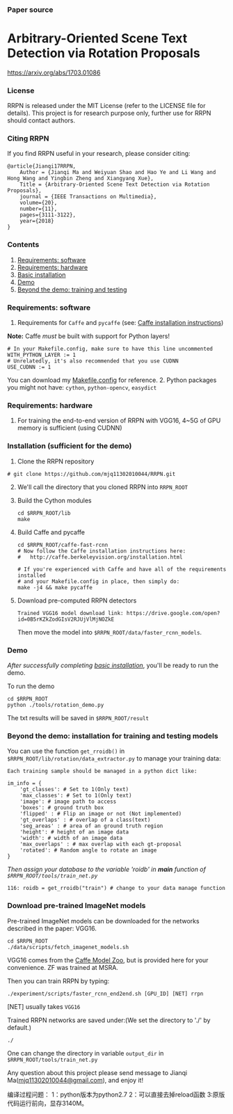 ### Paper source

# Arbitrary-Oriented Scene Text Detection via Rotation Proposals

https://arxiv.org/abs/1703.01086

### License

RRPN is released under the MIT License (refer to the LICENSE file for details). This project is for research purpose only, further use for RRPN should contact authors.

### Citing RRPN
If you find RRPN useful in your research, please consider citing:

    @article{Jianqi17RRPN,
        Author = {Jianqi Ma and Weiyuan Shao and Hao Ye and Li Wang and Hong Wang and Yingbin Zheng and Xiangyang Xue},
        Title = {Arbitrary-Oriented Scene Text Detection via Rotation Proposals},
        journal = {IEEE Transactions on Multimedia},
        volume={20}, 
        number={11}, 
        pages={3111-3122}, 
        year={2018}
    }

### Contents
1. [Requirements: software](#requirements-software)
2. [Requirements: hardware](#requirements-hardware)
3. [Basic installation](#installation-sufficient-for-the-demo)
4. [Demo](#demo)
5. [Beyond the demo: training and testing](#beyond-the-demo-installation-for-training-and-testing-models)

### Requirements: software

1. Requirements for `Caffe` and `pycaffe` (see: [Caffe installation instructions](http://caffe.berkeleyvision.org/installation.html))

  **Note:** Caffe *must* be built with support for Python layers!

  ```make
  # In your Makefile.config, make sure to have this line uncommented
  WITH_PYTHON_LAYER := 1
  # Unrelatedly, it's also recommended that you use CUDNN
  USE_CUDNN := 1
  ```
  You can download my [Makefile.config](http://www.cs.berkeley.edu/~rbg/fast-rcnn-data/Makefile.config) for reference.
2. Python packages you might not have: `cython`, `python-opencv`, `easydict`

### Requirements: hardware

1. For training the end-to-end version of RRPN with VGG16, 4~5G of GPU memory is sufficient (using CUDNN)

### Installation (sufficient for the demo)
1. Clone the RRPN repository
  ```Shell
  # git clone https://github.com/mjq11302010044/RRPN.git
  ```

2. We'll call the directory that you cloned RRPN into `RRPN_ROOT`

  
3. Build the Cython modules
    ```Shell
    cd $RRPN_ROOT/lib
    make
    ```

4. Build Caffe and pycaffe
    ```Shell
    cd $RRPN_ROOT/caffe-fast-rcnn
    # Now follow the Caffe installation instructions here:
    #   http://caffe.berkeleyvision.org/installation.html

    # If you're experienced with Caffe and have all of the requirements installed
    # and your Makefile.config in place, then simply do:
    make -j4 && make pycaffe
    ```

5. Download pre-computed RRPN detectors
    ```Shell
    Trained VGG16 model download link: https://drive.google.com/open?id=0B5rKZkZodGIsV2RJUjVlMjNOZkE
    
    ```

   Then move the model into `$RRPN_ROOT/data/faster_rcnn_models`.

### Demo

*After successfully completing [basic installation](#installation-sufficient-for-the-demo)*, you'll be ready to run the demo.

To run the demo
```Shell
cd $RRPN_ROOT
python ./tools/rotation_demo.py
```
The txt results will be saved in `$RRPN_ROOT/result`

### Beyond the demo: installation for training and testing models

You can use the function `get_rroidb()` in `$RRPN_ROOT/lib/rotation/data_extractor.py` to manage your training data:

	Each training sample should be managed in a python dict like:

	im_info = {
		'gt_classes': # Set to 1(Only text)
		'max_classes': # Set to 1(Only text)
		'image': # image path to access
		'boxes': # ground truth box
		'flipped' : # Flip an image or not (Not implemented)
		'gt_overlaps' : # overlap of a class(text)
		'seg_areas' : # area of an ground truth region
		'height': # height of an image data
		'width': # width of an image data
		'max_overlaps' : # max overlap with each gt-proposal
		'rotated': # Random angle to rotate an image
	}
*Then assign your database to the variable 'roidb' in __main__ function of `$RRPN_ROOT/tools/train_net.py`* 

``` In $RRPN_ROOT/tools/train_net.py
116: roidb = get_rroidb("train") # change to your data manage function
```

### Download pre-trained ImageNet models

Pre-trained ImageNet models can be downloaded for the networks described in the paper: VGG16.

```Shell
cd $RRPN_ROOT
./data/scripts/fetch_imagenet_models.sh
```
VGG16 comes from the [Caffe Model Zoo](https://github.com/BVLC/caffe/wiki/Model-Zoo), but is provided here for your convenience.
ZF was trained at MSRA.

Then you can train RRPN by typing:
```
./experiment/scripts/faster_rcnn_end2end.sh [GPU_ID] [NET] rrpn
```
[NET] usually takes `VGG16`

Trained RRPN networks are saved under:(We set the directory to './' by default.)

```
./
```
One can change the directory in variable `output_dir` in `$RRPN_ROOT/tools/train_net.py`

Any question about this project please send message to Jianqi Ma(mjq11302010044@gmail.com), and enjoy it!


编译过程问题：
1：python版本为python2.7
2：可以直接去掉reload函数
3:原版代码运行前向，显存3140M。
 
